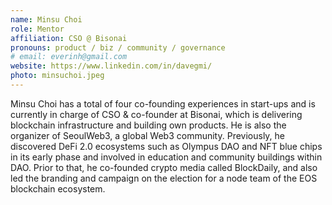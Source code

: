 ```yaml
---
name: Minsu Choi
role: Mentor
affiliation: CSO @ Bisonai
pronouns: product / biz / community / governance
# email: everinh@gmail.com
website: https://www.linkedin.com/in/davegmi/
photo: minsuchoi.jpeg
---
```


Minsu Choi has a total of four co-founding experiences in start-ups and is currently in charge of CSO & co-founder at Bisonai, which is delivering blockchain infrastructure and building own products. He is also the organizer of SeoulWeb3, a global Web3 community. Previously, he discovered DeFi 2.0 ecosystems such as Olympus DAO and NFT blue chips in its early phase and involved in education and community buildings within DAO. Prior to that, he co-founded crypto media called BlockDaily, and also led the branding and campaign on the election for a node team of the EOS blockchain ecosystem.
